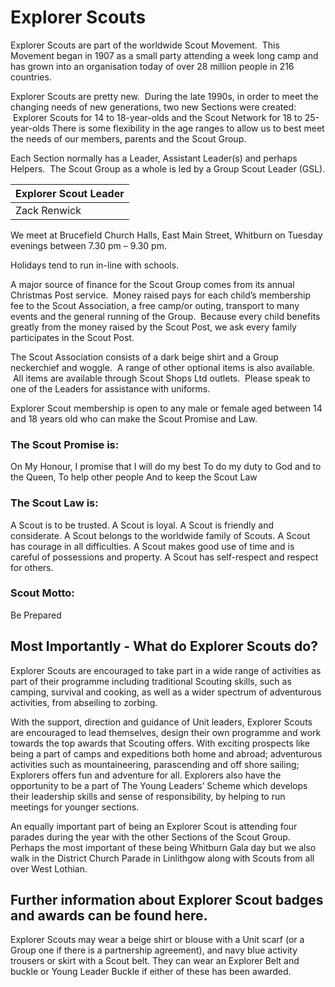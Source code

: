 # Explorer Scouts

Explorer Scouts are part of the worldwide Scout Movement.  This Movement began in 1907 as a small party attending a week long camp and has grown into an organisation today of over 28 million people in 216 countries.

Explorer Scouts are pretty new.  During the late 1990s, in order to meet the changing needs of new generations, two new Sections were created:  Explorer Scouts for 14 to 18-year-olds and the Scout Network for 18 to 25-year-olds  There is some flexibility in the age ranges to allow us to best meet the needs of our members, parents and the Scout Group. 

Each Section normally has a Leader, Assistant Leader(s) and perhaps Helpers.  The Scout Group as a whole is led by a Group Scout Leader (GSL).


| Explorer Scout Leader |
| ---------------------- |
| Zack Renwick |

We meet at Brucefield Church Halls, East Main Street, Whitburn on Tuesday evenings between 7.30 pm – 9.30 pm.

Holidays tend to run in-line with schools.

A major source of finance for the Scout Group comes from its annual Christmas Post service.  Money raised pays for each child’s membership fee to the Scout Association, a free camp/or outing, transport to many events and the general running of the Group.  Because every child benefits greatly from the money raised by the Scout Post, we ask every family participates in the Scout Post.

The Scout Association consists of a dark beige shirt and a Group neckerchief and woggle.  A range of other optional items is also available.  All items are available through Scout Shops Ltd outlets.  Please speak to one of the Leaders for assistance with uniforms.

Explorer Scout membership is open to any male or female aged between 14 and 18 years old who can make the Scout Promise and Law.

### The Scout Promise is:

On My Honour, I promise that I will do my best
To do my duty to God and to the Queen,
To help other people
And to keep the Scout Law

### The Scout Law is:

A Scout is to be trusted.
A Scout is loyal.
A Scout is friendly and considerate.
A Scout belongs to the worldwide family of Scouts.
A Scout has courage in all difficulties.
A Scout makes good use of time and is careful of possessions and property.
A Scout has self-respect and respect for others.

### Scout Motto:

Be Prepared



## Most Importantly - What do Explorer Scouts do?

Explorer Scouts are encouraged to take part in a wide range of activities as part of their programme including traditional Scouting skills, such as camping, survival and cooking, as well as a wider spectrum of adventurous activities, from abseiling to zorbing.

With the support, direction and guidance of Unit leaders, Explorer Scouts are encouraged to lead themselves, design their own programme and work towards the top awards that Scouting offers. With exciting prospects like being a part of camps and expeditions both home and abroad; adventurous activities such as mountaineering, parascending and off shore sailing; Explorers offers fun and adventure for all. Explorers also have the opportunity to be a part of The Young Leaders’ Scheme which develops their leadership skills and sense of responsibility, by helping to run meetings for younger sections.

An equally important part of being an Explorer Scout is attending four parades during the year with the other Sections of the Scout Group. Perhaps the most important of these being Whitburn Gala day but we also walk in the District Church Parade in Linlithgow along with Scouts from all over West Lothian.

## Further information about Explorer Scout badges and awards can be found here.


Explorer Scouts may wear a beige shirt or blouse with a Unit scarf (or a Group one if there is a partnership agreement), and navy blue activity trousers or skirt with a Scout belt. They can wear an Explorer Belt and buckle or Young Leader Buckle if either of these has been awarded.